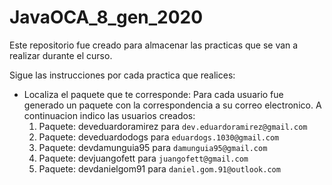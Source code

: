 # JavaOCA_8_gen_2020
Este repositorio fue creado para almacenar las practicas que se van a realizar durante el curso.

Sigue las instrucciones por cada practica que realices:

- Localiza el paquete que te corresponde: Para cada usuario fue generado un paquete con la correspondencia a su correo electronico. A continuacion indico las usuarios creados:
  1. Paquete: deveduardoramirez para `dev.eduardoramirez@gmail.com`
  2. Paquete: deveduardodogs para `eduardogs.1030@gmail.com`
  3. Paquete: devdamunguia95 para `damunguia95@gmail.com`
  4. Paquete: devjuangofett para `juangofett@gmail.com`
  5. Paquete: devdanielgom91 para `daniel.gom.91@outlook.com`

